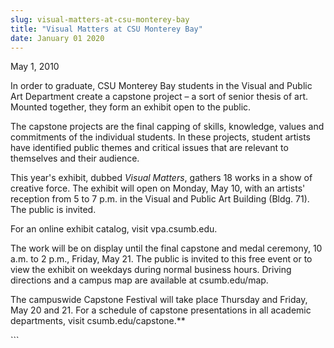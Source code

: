 ```yaml
---
slug: visual-matters-at-csu-monterey-bay
title: "Visual Matters at CSU Monterey Bay"
date: January 01 2020
---
```


 
<p>May 1, 2010</p>
<p>
  In order to graduate, CSU Monterey Bay students in the Visual and Public Art
  Department create a capstone project – a sort of senior thesis of art. Mounted
  together, they form an exhibit open to the public.
</p>
<p>
  The capstone projects are the final capping of skills, knowledge, values and
  commitments of the individual students. In these projects, student artists
  have identified public themes and critical issues that are relevant to
  themselves and their audience.
</p>
<p>
  This year's exhibit, dubbed <em>Visual Matters</em>, gathers 18 works in a
  show of creative force. The exhibit will open on Monday, May 10, with an
  artists' reception from 5 to 7 p.m. in the Visual and Public Art Building
  (Bldg. 71). The public is invited.
</p>
<p>For an online exhibit catalog, visit vpa.csumb.edu.</p>
<p>
  The work will be on display until the final capstone and medal ceremony, 10
  a.m. to 2 p.m., Friday, May 21. The public is invited to this free event or to
  view the exhibit on weekdays during normal business hours. Driving directions
  and a campus map are available at csumb.edu/map.
</p>
<p>
  The campuswide Capstone Festival will take place Thursday and Friday, May 20
  and 21. For a schedule of capstone presentations in all academic departments,
  visit csumb.edu/capstone.**
</p>
<p></p>
```

